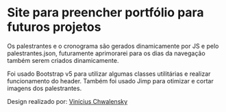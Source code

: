 # Site para preencher portfólio para futuros projetos

Os palestrantes e o cronograma são gerados dinamicamente por JS e pelo palestrantes.json, futuramente aprimorarei para os dias da navegação também serem criados dinamicamente.

Foi usado Bootstrap v5 para utilizar algumas classes utilitárias e realizar funcionamento do header.
Também foi usado Jimp para otimizar e cortar imagens dos palestrantes.

Design realizado por: [Vinícius Chwalensky](https://github.com/viniciuschwalensky)

